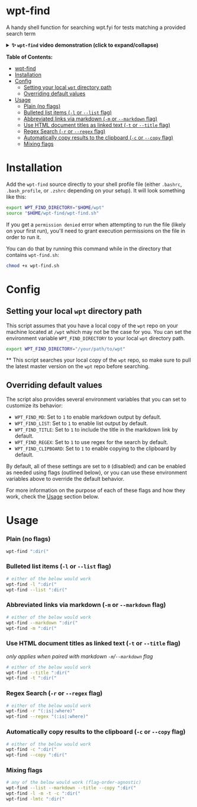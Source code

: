# wpt-find
A handy shell function for searching wpt.fyi for tests matching a provided search term

<details><summary><b>✨ <code>wpt-find</code> video demonstration (click to expand/collapse)</b></summary><br />

https://github.com/brandonmcconnell/wpt-find/assets/5913254/b433159c-d357-46bf-bc37-1c924bb2c813

</details>

**Table of Contents:**

- [wpt-find](#wpt-find)
- [Installation](#installation)
- [Config](#config)
  - [Setting your local `wpt` directory path](#setting-your-local-wpt-directory-path)
  - [Overriding default values](#overriding-default-values)
- [Usage](#usage)
    - [Plain (no flags)](#plain-no-flags)
    - [Bulleted list items (`-l` or `--list` flag)](#bulleted-list-items--l-or---list-flag)
    - [Abbreviated links via markdown (`-m` or `--markdown` flag)](#abbreviated-links-via-markdown--m-or---markdown-flag)
    - [Use HTML document titles as linked text (`-t` or `--title` flag)](#use-html-document-titles-as-linked-text--t-or---title-flag)
    - [Regex Search (`-r` or `--regex` flag)](#regex-search--r-or---regex-flag)
    - [Automatically copy results to the clipboard (`-c` or `--copy` flag)](#automatically-copy-results-to-the-clipboard--c-or---copy-flag)
    - [Mixing flags](#mixing-flags)


# Installation

Add the `wpt-find` source directly to your shell profile file (either `.bashrc`, `.bash_profile`, or `.zshrc` depending on your setup). It will look something like this:

```bash
export WPT_FIND_DIRECTORY="$HOME/wpt"
source "$HOME/wpt-find/wpt-find.sh"
```

If you get a `permission denied` error when attempting to run the file (likely on your first run), you'll need to grant execution permissions on the file in order to run it.

You can do that by running this command while in the directory that contains `wpt-find.sh`:

```bash
chmod +x wpt-find.sh
```

# Config

## Setting your local `wpt` directory path

This script assumes that you have a local copy of the `wpt` repo on your machine located at `/wpt` which may not be the case for you. You can set the environment variable `WPT_FIND_DIRECTORY` to your local `wpt` directory path.

```bash
export WPT_FIND_DIRECTORY="/your/path/to/wpt"
```

** This script searches your local copy of the `wpt` repo, so make sure to pull the latest master version on the `wpt` repo before searching.

## Overriding default values

The script also provides several environment variables that you can set to customize its behavior:

- `WPT_FIND_MD`: Set to `1` to enable markdown output by default.
- `WPT_FIND_LIST`: Set to `1` to enable list output by default.
- `WPT_FIND_TITLE`: Set to `1` to include the title in the markdown link by default.
- `WPT_FIND_REGEX`: Set to `1` to use regex for the search by default.
- `WPT_FIND_CLIPBOARD`: Set to `1` to enable copying to the clipboard by default.

By default, all of these settings are set to `0` (disabled) and can be enabled as needed using flags (outlined below), or you can use these environment variables above to override the default behavior.

For more information on the purpose of each of these flags and how they work, check the [Usage](#usage) section below.

# Usage

### Plain (no flags)

```bash
wpt-find ":dir("
```

### Bulleted list items (`-l` or `--list` flag)

```bash
# either of the below would work
wpt-find -l ":dir("
wpt-find --list ":dir("
```

### Abbreviated links via markdown (`-m` or `--markdown` flag)

```bash
# either of the below would work
wpt-find --markdown ":dir("
wpt-find -m ":dir("
```

### Use HTML document titles as linked text (`-t` or `--title` flag)

_only applies when paired with markdown `-m`/`--markdown` flag_

```bash
# either of the below would work
wpt-find --title ":dir("
wpt-find -t ":dir("
```

### Regex Search (`-r` or `--regex` flag)

```bash
# either of the below would work
wpt-find -r "(:is|:where)"
wpt-find --regex "(:is|:where)"
```

### Automatically copy results to the clipboard (`-c` or `--copy` flag)

```bash
# either of the below would work
wpt-find -c ":dir("
wpt-find --copy ":dir("
```

### Mixing flags

```bash
# any of the below would work (flag-order-agnostic)
wpt-find --list --markdown --title --copy ":dir("
wpt-find -l -m -t -c ":dir("
wpt-find -lmtc ":dir("
```
